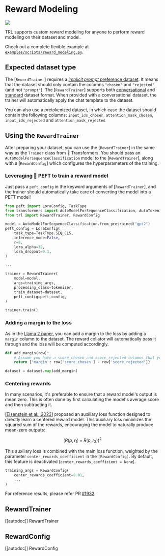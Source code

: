 # Reward Modeling

[![](https://img.shields.io/badge/All_models-Reward_Trainer-blue)](https://huggingface.co/models?other=reward-trainer,trl)

TRL supports custom reward modeling for anyone to perform reward modeling on their dataset and model.

Check out a complete flexible example at [`examples/scripts/reward_modeling.py`](https://github.com/huggingface/trl/tree/main/examples/scripts/reward_modeling.py).

## Expected dataset type

The [`RewardTrainer`] requires a [*implicit prompt* preference dataset](dataset_formats#preference). It means that the dataset should only contain the columns `"chosen"` and `"rejected"` (and not `"prompt"`).
The [`RewardTrainer`] supports both [conversational](dataset_formats#conversational) and [standard](dataset_formats#standard) dataset format. When provided with a conversational dataset, the trainer will automatically apply the chat template to the dataset.

You can also use a pretokenized dataset, in which case the dataset should contain the following columns: `input_ids_chosen`, `attention_mask_chosen`, `input_ids_rejected` and `attention_mask_rejected`.

## Using the `RewardTrainer`

After preparing your dataset, you can use the [`RewardTrainer`] in the same way as the `Trainer` class from 🤗 Transformers.
You should pass an `AutoModelForSequenceClassification` model to the [`RewardTrainer`], along with a [`RewardConfig`] which configures the hyperparameters of the training.

### Leveraging 🤗 PEFT to train a reward model

Just pass a `peft_config` in the keyword arguments of [`RewardTrainer`], and the trainer should automatically take care of converting the model into a PEFT model!

```python
from peft import LoraConfig, TaskType
from transformers import AutoModelForSequenceClassification, AutoTokenizer
from trl import RewardTrainer, RewardConfig

model = AutoModelForSequenceClassification.from_pretrained("gpt2")
peft_config = LoraConfig(
    task_type=TaskType.SEQ_CLS,
    inference_mode=False,
    r=8,
    lora_alpha=32,
    lora_dropout=0.1,
)

...

trainer = RewardTrainer(
    model=model,
    args=training_args,
    processing_class=tokenizer,
    train_dataset=dataset,
    peft_config=peft_config,
)

trainer.train()

```

### Adding a margin to the loss

As in the [Llama 2 paper](https://huggingface.co/papers/2307.09288), you can add a margin to the loss by adding a `margin` column to the dataset. The reward collator will automatically pass it through and the loss will be computed accordingly.

```python
def add_margin(row):
    # Assume you have a score_chosen and score_rejected columns that you want to use to compute the margin
    return {'margin': row['score_chosen'] - row['score_rejected']}

dataset = dataset.map(add_margin)
```

### Centering rewards

In many scenarios, it's preferable to ensure that a reward model's output is mean zero. This is often done by first calculating the model's average score and then subtracting it.

[[Eisenstein et al., 2023]](https://huggingface.co/papers/2312.09244) proposed an auxiliary loss function designed to directly learn a centered reward model. This auxiliary loss minimizes the squared sum of the rewards, encouraging the model to naturally produce mean-zero outputs:

$$\Big( R(p, r_1) + R(p, r_2) \Big)^2 $$

This auxiliary loss is combined with the main loss function, weighted by the parameter `center_rewards_coefficient` in the `[RewardConfig]`. By default, this feature is deactivated (`center_rewards_coefficient = None`).

```python
training_args = RewardConfig(
    center_rewards_coefficient=0.01,
    ...
)
```

For reference results, please refer PR [#1932](https://github.com/huggingface/trl/pull/1932).

## RewardTrainer

[[autodoc]] RewardTrainer

## RewardConfig

[[autodoc]] RewardConfig

